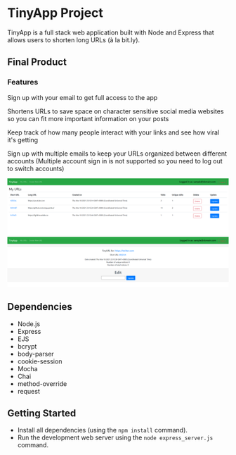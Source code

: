 # TinyApp Project

TinyApp is a full stack web application built with Node and Express that allows users to shorten long URLs (à la bit.ly).

## Final Product

### Features

Sign up with your email to get full access to the app

Shortens URLs to save space on character sensitive social media websites so you can fit more important information on your posts

Keep track of how many people interact with your links and see how viral it's getting

Sign up with multiple emails to keep your URLs organized between different accounts (Multiple account sign in is not supported so you need to log out to switch accounts)

!["Main URLs page"](https://github.com/snguyenbui/tinyapp/blob/master/docs/myURL_main_page.png)
!["New short URL ready to share"](https://github.com/snguyenbui/tinyapp/blob/master/docs/shortURL.png)

## Dependencies

- Node.js
- Express
- EJS
- bcrypt
- body-parser
- cookie-session
- Mocha
- Chai
- method-override
- request

## Getting Started

- Install all dependencies (using the `npm install` command).
- Run the development web server using the `node express_server.js` command.